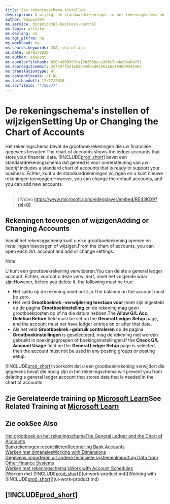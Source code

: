 ```yaml
---
title: Een rekeningschema instellen
description: U wijzigt de standaardrekeningen in het rekeningschema en u kunt nieuwe rekeningen toevoegen.
author: edupont04
ms.service: dynamics365-business-central
ms.topic: article
ms.devlang: na
ms.tgt_pltfrm: na
ms.workload: na
ms.search.keywords: COA, cha of acc
ms.date: 10/01/2020
ms.author: edupont
ms.openlocfilehash: b20c4680393fa13b260beca366c7e4ba04abb291
ms.sourcegitcommit: 2e7307fbe1eb3b34d0ad9356226a19409054a402
ms.translationtype: HT
ms.contentlocale: nl-NL
ms.lasthandoff: 12/17/2020
ms.locfileid: "4750377"
---
```

# <a name="setting-up-or-changing-the-chart-of-accounts"></a><span data-ttu-id="73125-103">De rekeningschema's instellen of wijzigen</span><span class="sxs-lookup"><span data-stu-id="73125-103">Setting Up or Changing the Chart of Accounts</span></span>
<span data-ttu-id="73125-104">Het rekeningschema bevat de grootboekrekeningen die uw financiële gegevens bevatten.</span><span class="sxs-lookup"><span data-stu-id="73125-104">The chart of accounts shows the ledger accounts that store your financial data.</span></span> [!INCLUDE[prod_short](includes/prod_short.md)] <span data-ttu-id="73125-105">bevat een standaardrekeningschema dat gereed is voor ondersteuning van uw bedrijf.</span><span class="sxs-lookup"><span data-stu-id="73125-105">includes a standard chart of accounts that is ready to support your business.</span></span>
<span data-ttu-id="73125-106">Echter, kunt u de standaardrekeningen wijzigen en u kunt nieuwe rekeningen toevoegen.</span><span class="sxs-lookup"><span data-stu-id="73125-106">However, you can change the default accounts, and you can add new accounts.</span></span>
<br><br>  

> [!Video https://www.microsoft.com/videoplayer/embed/RE43KO9?rel=0]


## <a name="adding-or-changing-accounts"></a><span data-ttu-id="73125-107">Rekeningen toevoegen of wijzigen</span><span class="sxs-lookup"><span data-stu-id="73125-107">Adding or Changing Accounts</span></span>
<span data-ttu-id="73125-108">Vanuit het rekeningschema kunt u elke grootboekrekening openen en instellingen toevoegen of wijzigen.</span><span class="sxs-lookup"><span data-stu-id="73125-108">From the chart of accounts, you can open each G/L account and add or change settings.</span></span>

> [!NOTE]  
>   <span data-ttu-id="73125-109">U kunt een grootboekrekening verwijderen.</span><span class="sxs-lookup"><span data-stu-id="73125-109">You can delete a general ledger account.</span></span> <span data-ttu-id="73125-110">Echter, voordat u deze verwijdert, moet het volgende waar zijn:</span><span class="sxs-lookup"><span data-stu-id="73125-110">However, before you delete it, the following must be true:</span></span>  
>  
>   * <span data-ttu-id="73125-111">Het saldo op de rekening moet nul zijn.</span><span class="sxs-lookup"><span data-stu-id="73125-111">The balance on the account must be zero.</span></span>  
>   * <span data-ttu-id="73125-112">Het veld **Grootboekrek.-verwijdering toestaan voor** moet zijn ingesteld op de pagina **Grootboekinstelling** en de rekening mag geen grootboekposten op of na die datum hebben.</span><span class="sxs-lookup"><span data-stu-id="73125-112">The **Allow G/L Acc. Deletion Before** field must be set on the **General Ledger Setup** page, and the account must not have ledger entries on or after that date.</span></span>  
>   * <span data-ttu-id="73125-113">Als het veld **Grootboekrek.-gebruik controleren** op de pagina **Grootboekinstellingen** is geselecteerd, mag de rekening niet worden gebruikt in boekingsgroepen of boekingsinstellingen.</span><span class="sxs-lookup"><span data-stu-id="73125-113">If the **Check G/L Account Usage** field on the **General Ledger Setup** page is selected, then the account must not be used in any posting groups or posting setup.</span></span>  

[!INCLUDE[prod_short](includes/prod_short.md)] <span data-ttu-id="73125-114">voorkomt dat u een grootboekrekening verwijdert die gegevens bevat die nodig zijn in het rekeningschema.</span><span class="sxs-lookup"><span data-stu-id="73125-114">will prevent you from deleting a general ledger account that stores data that is needed in the chart of accounts.</span></span>  

## <a name="see-related-training-at-microsoft-learn"></a><span data-ttu-id="73125-115">Zie Gerelateerde training op [Microsoft Learn](/learn/modules/chart-accounts-dynamics-365-business-central/index)</span><span class="sxs-lookup"><span data-stu-id="73125-115">See Related Training at [Microsoft Learn](/learn/modules/chart-accounts-dynamics-365-business-central/index)</span></span>

## <a name="see-also"></a><span data-ttu-id="73125-116">Zie ook</span><span class="sxs-lookup"><span data-stu-id="73125-116">See Also</span></span>
[<span data-ttu-id="73125-117">Het grootboek en het rekeningschema</span><span class="sxs-lookup"><span data-stu-id="73125-117">The General Ledger and the Chart of Accounts</span></span>](finance-general-ledger.md)  
[<span data-ttu-id="73125-118">Bankrekeningen reconciliëren</span><span class="sxs-lookup"><span data-stu-id="73125-118">Reconciling Bank Accounts</span></span>](bank-manage-bank-accounts.md)  
[<span data-ttu-id="73125-119">Werken met dimensies</span><span class="sxs-lookup"><span data-stu-id="73125-119">Working with Dimensions</span></span>](finance-dimensions.md)  
[<span data-ttu-id="73125-120">Gegevens importeren uit andere financiële systemen</span><span class="sxs-lookup"><span data-stu-id="73125-120">Importing Data from Other Finance Systems</span></span>](across-import-data-configuration-packages.md)  
[<span data-ttu-id="73125-121">Werken met rekeningschema's</span><span class="sxs-lookup"><span data-stu-id="73125-121">Work with Account Schedules</span></span>](bi-how-work-account-schedule.md)  
<span data-ttu-id="73125-122">[Werken met [!INCLUDE[prod_short](includes/prod_short.md)]](ui-work-product.md)</span><span class="sxs-lookup"><span data-stu-id="73125-122">[Working with [!INCLUDE[prod_short](includes/prod_short.md)]](ui-work-product.md)</span></span>  

## [!INCLUDE[prod_short](includes/free_trial_md.md)]
